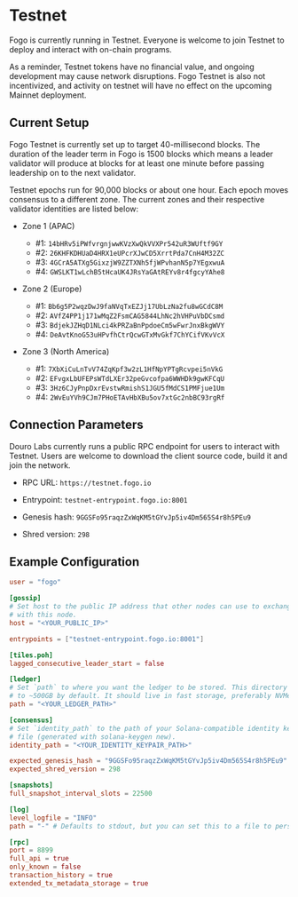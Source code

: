 # Testnet

Fogo is currently running in Testnet. Everyone is welcome to join Testnet to deploy and interact with on-chain programs.

As a reminder, Testnet tokens have no financial value, and ongoing development may cause network disruptions. Fogo Testnet is also not incentivized, and activity on testnet will have no effect on the upcoming Mainnet deployment.

## Current Setup

Fogo Testnet is currently set up to target 40-millisecond blocks. The duration of the leader term in Fogo is 1500 blocks which means a leader validator will produce at blocks for at least one minute before passing leadership on to the next validator.

Testnet epochs run for 90,000 blocks or about one hour. Each epoch moves consensus to a different zone. The current zones and their respective validator identities are listed below:

- Zone 1 (APAC)
  - #1: `14bHRv5iPWfvrgnjwwKVzXwQkVVXPr542uR3WUftf9GY`
  - #2: `26KHFKDHUaD4HRX1eUPcrXJwCD5XrrtPda7CnH4M32ZC`
  - #3: `4GCrA5ATXg5GixzjW9ZZTXNh5fjWPvhanN5p7YEgxwuA`
  - #4: `GWSLKT1wLchB5tHcaUK4JRsYaGAtREYv8r4fgcyYAhe8`

- Zone 2 (Europe)
  - #1: `Bb6g5P2wqzDwJ9faNVqTxEZJj17UbLzNa2fu8wGCdC8M`
  - #2: `AVfZ4PP1j171wMqZ2FsmCAG5844LhNc2hVHPuVbDCsmd`
  - #3: `BdjekJZHqD1NLci4kPRZaBnPpdoeCm5wFwrJnxBkgWVY`
  - #4: `DeAvtKnoG53uHPvfhCtrQcwGTxMvGkf7ChYCifVKvVcX`

- Zone 3 (North America)
  - #1: `7XbXiCuLnTvV74ZqKpf3w2zL1HfNpYPTgRcvpei5nVkG`
  - #2: `EFvgxLbUFEPsWTdLXEr32peGvcofpa6WWHDk9gwKFCqU`
  - #3: `3Hz6CJyPnpDxrEvstwRmishS1JGU5fMdCS1PMFjue1Um`
  - #4: `2WvEuYVh9CJm7PHoETAvHbXBu5ov7xtGc2nbBC93rgRf`

## Connection Parameters

Douro Labs currently runs a public RPC endpoint for users to interact with Testnet. Users are welcome to download the client source code, build it and join the network.

- RPC URL: `https://testnet.fogo.io`
- Entrypoint: `testnet-entrypoint.fogo.io:8001`

- Genesis hash: `9GGSFo95raqzZxWqKM5tGYvJp5iv4Dm565S4r8h5PEu9`
- Shred version: `298`

## Example Configuration

```toml
user = "fogo"

[gossip]
# Set host to the public IP address that other nodes can use to exchange traffic
# with this node.
host = "<YOUR_PUBLIC_IP>"

entrypoints = ["testnet-entrypoint.fogo.io:8001"]

[tiles.poh]
lagged_consecutive_leader_start = false

[ledger]
# Set `path` to where you want the ledger to be stored. This directory will grow
# to ~500GB by default. It should live in fast storage, preferably NVMe SSD.
path = "<YOUR_LEDGER_PATH>"

[consensus]
# Set `identity_path` to the path of your Solana-compatible identity keypair
# file (generated with solana-keygen new).
identity_path = "<YOUR_IDENTITY_KEYPAIR_PATH>"

expected_genesis_hash = "9GGSFo95raqzZxWqKM5tGYvJp5iv4Dm565S4r8h5PEu9"
expected_shred_version = 298

[snapshots]
full_snapshot_interval_slots = 22500

[log]
level_logfile = "INFO"
path = "-" # Defaults to stdout, but you can set this to a file to persist logs.

[rpc]
port = 8899
full_api = true
only_known = false
transaction_history = true
extended_tx_metadata_storage = true
```
